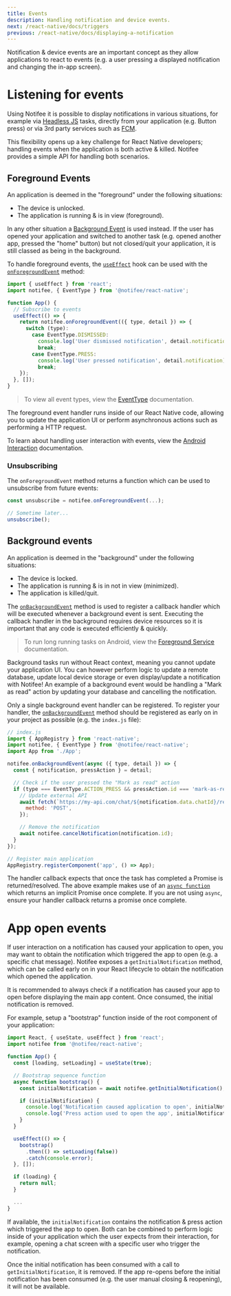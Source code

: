 ```yaml
---
title: Events
description: Handling notification and device events.
next: /react-native/docs/triggers
previous: /react-native/docs/displaying-a-notification
---
```


Notification & device events are an important concept as they allow applications to react to events (e.g. a user pressing
a displayed notification and changing the in-app screen).

# Listening for events

Using Notifee it is possible to display notifications in various situations, for example via [Headless JS](https://facebook.github.io/react-native/docs/headless-js-android)
tasks, directly from your application (e.g. Button press) or via 3rd party services such as [FCM](/react-native/docs/integrations/fcm).

This flexibility opens up a key challenge for React Native developers; handling events when the application is both
active & killed. Notifee provides a simple API for handling both scenarios.

## Foreground Events

An application is deemed in the "foreground" under the following situations:

- The device is unlocked.
- The application is running & is in view (foreground).

In any other situation a [Background Event](/react-native/docs/events#background-events) is used instead. If the user
has opened your application and switched to another task (e.g. opened another app, pressed the "home" button) but not
closed/quit your application, it is still classed as being in the background.

To handle foreground events, the [`useEffect`](https://reactjs.org/docs/hooks-effect.html) hook can be used with the
[`onForegroundEvent`](/react-native/reference/onforegroundevent) method:

```jsx
import { useEffect } from 'react';
import notifee, { EventType } from '@notifee/react-native';

function App() {
  // Subscribe to events
  useEffect(() => {
    return notifee.onForegroundEvent(({ type, detail }) => {
      switch (type):
        case EventType.DISMISSED:
          console.log('User dismissed notification', detail.notification);
          break;
        case EventType.PRESS:
          console.log('User pressed notification', detail.notification);
          break;
    });
  }, []);
}
```

> To view all event types, view the [EventType](/react-native/reference/eventtype) documentation.

The foreground event handler runs inside of our React Native code, allowing you to update the application UI or perform
asynchronous actions such as performing a HTTP request.

To learn about handling user interaction with events, view the [Android Interaction](/react-native/docs/android/interaction)
documentation.

### Unsubscribing

The `onForegroundEvent` method returns a function which can be used to unsubscribe from future events:

```js
const unsubscribe = notifee.onForegroundEvent(...);

// Sometime later...
unsubscribe();
```

## Background events

An application is deemed in the "background" under the following situations:

- The device is locked.
- The application is running & is in not in view (minimized).
- The application is killed/quit.

The [`onBackgroundEvent`](/react-native/reference/onbackgroundevent) method is used to register a callback handler
which will be executed whenever a background event is sent. Executing the callback handler in the background requires
device resources so it is important that any code is executed efficiently & quickly.

> To run long running tasks on Android, view the [Foreground Service](/react-native/docs/android/foreground-service) documentation.

Background tasks run without React context, meaning you cannot update your application UI. You can however perform logic
to update a remote database, update local device storage or even display/update a notification with Notifee! An example
of a background event would be handling a "Mark as read" action by updating your database and cancelling the notification.

Only a single background event handler can be registered. To register your handler, the [`onBackgroundEvent`](/react-native/reference/onbackgroundevent)
method should be registered as early on in your project as possible (e.g. the `index.js` file):

```js
// index.js
import { AppRegistry } from 'react-native';
import notifee, { EventType } from '@notifee/react-native';
import App from './App';

notifee.onBackgroundEvent(async ({ type, detail }) => {
  const { notification, pressAction } = detail;

  // Check if the user pressed the "Mark as read" action
  if (type === EventType.ACTION_PRESS && pressAction.id === 'mark-as-read') {
    // Update external API
    await fetch(`https://my-api.com/chat/${notification.data.chatId}/read`, {
      method: 'POST',
    });

    // Remove the notification
    await notifee.cancelNotification(notification.id);
  }
});

// Register main application
AppRegistry.registerComponent('app', () => App);
```

The handler callback expects that once the task has completed a Promise is returned/resolved. The above example makes use
of an [`async function`](https://developer.mozilla.org/en-US/docs/Web/JavaScript/Reference/Statements/async_function) which
returns an implicit Promise once complete. If you are not using `async`, ensure your handler callback returns a promise
once complete.

# App open events

If user interaction on a notification has caused your application to open, you may want to obtain the notification which
triggered the app to open (e.g. a specific chat message). Notifee exposes a `getInitialNotification` method,
which can be called early on in your React lifecycle to obtain the notification which opened the application.

It is recommended to always check if a notification has caused your app to open before displaying the main app content.
Once consumed, the initial notification is removed.

For example, setup a "bootstrap" function inside of the root component of your application:

```jsx
import React, { useState, useEffect } from 'react';
import notifee from '@notifee/react-native';

function App() {
  const [loading, setLoading] = useState(true);

  // Bootstrap sequence function
  async function bootstrap() {
    const initialNotification = await notifee.getInitialNotification();

    if (initialNotification) {
      console.log('Notification caused application to open', initialNotification.notification);
      console.log('Press action used to open the app', initialNotification.pressAction);
    }
  }

  useEffect(() => {
    bootstrap()
      .then(() => setLoading(false))
      .catch(console.error);
  }, []);

  if (loading) {
    return null;
  }

  ...
}
```

If available, the `initialNotification` contains the notification & press action which triggered the app to open. Both
can be combined to perform logic inside of your application which the user expects from their interaction, for example,
opening a chat screen with a specific user who trigger the notification.

Once the initial notification has been consumed with a call to `getInitialNotification`, it is removed. If the app re-opens
before the initial notification has been consumed (e.g. the user manual closing & reopening), it will not be available.
